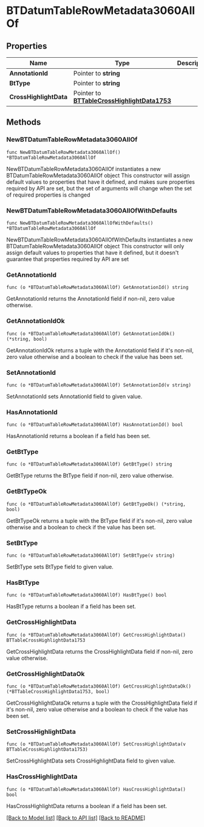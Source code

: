 # BTDatumTableRowMetadata3060AllOf

## Properties

Name | Type | Description | Notes
------------ | ------------- | ------------- | -------------
**AnnotationId** | Pointer to **string** |  | [optional] 
**BtType** | Pointer to **string** |  | [optional] 
**CrossHighlightData** | Pointer to [**BTTableCrossHighlightData1753**](BTTableCrossHighlightData1753.md) |  | [optional] 

## Methods

### NewBTDatumTableRowMetadata3060AllOf

`func NewBTDatumTableRowMetadata3060AllOf() *BTDatumTableRowMetadata3060AllOf`

NewBTDatumTableRowMetadata3060AllOf instantiates a new BTDatumTableRowMetadata3060AllOf object
This constructor will assign default values to properties that have it defined,
and makes sure properties required by API are set, but the set of arguments
will change when the set of required properties is changed

### NewBTDatumTableRowMetadata3060AllOfWithDefaults

`func NewBTDatumTableRowMetadata3060AllOfWithDefaults() *BTDatumTableRowMetadata3060AllOf`

NewBTDatumTableRowMetadata3060AllOfWithDefaults instantiates a new BTDatumTableRowMetadata3060AllOf object
This constructor will only assign default values to properties that have it defined,
but it doesn't guarantee that properties required by API are set

### GetAnnotationId

`func (o *BTDatumTableRowMetadata3060AllOf) GetAnnotationId() string`

GetAnnotationId returns the AnnotationId field if non-nil, zero value otherwise.

### GetAnnotationIdOk

`func (o *BTDatumTableRowMetadata3060AllOf) GetAnnotationIdOk() (*string, bool)`

GetAnnotationIdOk returns a tuple with the AnnotationId field if it's non-nil, zero value otherwise
and a boolean to check if the value has been set.

### SetAnnotationId

`func (o *BTDatumTableRowMetadata3060AllOf) SetAnnotationId(v string)`

SetAnnotationId sets AnnotationId field to given value.

### HasAnnotationId

`func (o *BTDatumTableRowMetadata3060AllOf) HasAnnotationId() bool`

HasAnnotationId returns a boolean if a field has been set.

### GetBtType

`func (o *BTDatumTableRowMetadata3060AllOf) GetBtType() string`

GetBtType returns the BtType field if non-nil, zero value otherwise.

### GetBtTypeOk

`func (o *BTDatumTableRowMetadata3060AllOf) GetBtTypeOk() (*string, bool)`

GetBtTypeOk returns a tuple with the BtType field if it's non-nil, zero value otherwise
and a boolean to check if the value has been set.

### SetBtType

`func (o *BTDatumTableRowMetadata3060AllOf) SetBtType(v string)`

SetBtType sets BtType field to given value.

### HasBtType

`func (o *BTDatumTableRowMetadata3060AllOf) HasBtType() bool`

HasBtType returns a boolean if a field has been set.

### GetCrossHighlightData

`func (o *BTDatumTableRowMetadata3060AllOf) GetCrossHighlightData() BTTableCrossHighlightData1753`

GetCrossHighlightData returns the CrossHighlightData field if non-nil, zero value otherwise.

### GetCrossHighlightDataOk

`func (o *BTDatumTableRowMetadata3060AllOf) GetCrossHighlightDataOk() (*BTTableCrossHighlightData1753, bool)`

GetCrossHighlightDataOk returns a tuple with the CrossHighlightData field if it's non-nil, zero value otherwise
and a boolean to check if the value has been set.

### SetCrossHighlightData

`func (o *BTDatumTableRowMetadata3060AllOf) SetCrossHighlightData(v BTTableCrossHighlightData1753)`

SetCrossHighlightData sets CrossHighlightData field to given value.

### HasCrossHighlightData

`func (o *BTDatumTableRowMetadata3060AllOf) HasCrossHighlightData() bool`

HasCrossHighlightData returns a boolean if a field has been set.


[[Back to Model list]](../README.md#documentation-for-models) [[Back to API list]](../README.md#documentation-for-api-endpoints) [[Back to README]](../README.md)


